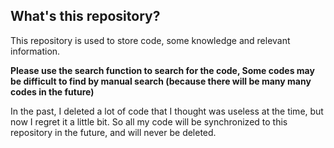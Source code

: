 ## What's this repository?

This repository is used to store code, some knowledge and relevant information.

**Please use the search function to search for the code, Some codes may be difficult to find by manual search (because there will be many many codes in the future)**

In the past, I deleted a lot of code that I thought was useless at the time, but now I regret it a little bit. So all my code will be synchronized to this repository in the future, and will never be deleted.
